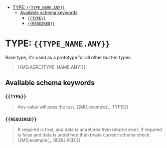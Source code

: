 - [TYPE: `{{TYPE_NAME.ANY}}`](#type-typenameany)
  - [Available schema keywords](#available-schema-keywords)
    - [`{{TYPE}}`](#type)
    - [`{{REQUIRED}}`](#required)

# TYPE: `{{TYPE_NAME.ANY}}`
Base type, it's used as a prototype for all other built-in types.
> {{MD.ASRC(TYPE_NAME.ANY)}}.

## Available schema keywords

### `{{TYPE}}`
> Any value will pass the test.
{{MD.example(_, TYPE)}}

### `{{REQUIRED}}`
> If required is true, and data is undefined then returns erorr. If required is false and data is undefined then break current schema check.
{{MD.example(_, REQUIRED)}}
